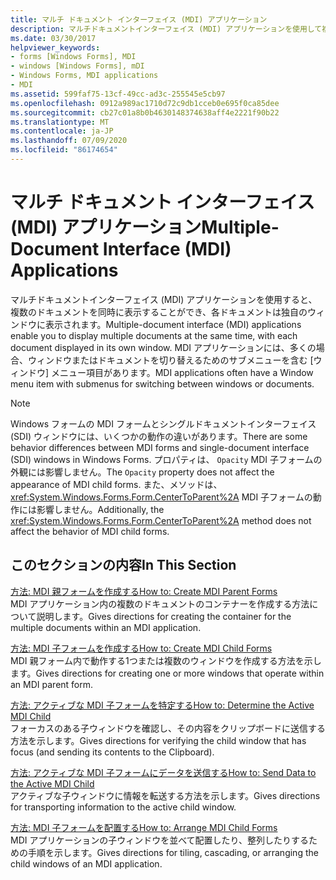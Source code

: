 ```yaml
---
title: マルチ ドキュメント インターフェイス (MDI) アプリケーション
description: マルチドキュメントインターフェイス (MDI) アプリケーションを使用して複数のドキュメントを同時に表示する Windows フォーム方法について説明します。各ドキュメントは、それぞれのウィンドウに表示されます。
ms.date: 03/30/2017
helpviewer_keywords:
- forms [Windows Forms], MDI
- windows [Windows Forms], mDI
- Windows Forms, MDI applications
- MDI
ms.assetid: 599faf75-13cf-49cc-ad3c-255545e5cb97
ms.openlocfilehash: 0912a989ac1710d72c9db1cceb0e695f0ca85dee
ms.sourcegitcommit: cb27c01a8b0b4630148374638aff4e2221f90b22
ms.translationtype: MT
ms.contentlocale: ja-JP
ms.lasthandoff: 07/09/2020
ms.locfileid: "86174654"
---
```

# <a name="multiple-document-interface-mdi-applications"></a><span data-ttu-id="0c268-103">マルチ ドキュメント インターフェイス (MDI) アプリケーション</span><span class="sxs-lookup"><span data-stu-id="0c268-103">Multiple-Document Interface (MDI) Applications</span></span>
<span data-ttu-id="0c268-104">マルチドキュメントインターフェイス (MDI) アプリケーションを使用すると、複数のドキュメントを同時に表示することができ、各ドキュメントは独自のウィンドウに表示されます。</span><span class="sxs-lookup"><span data-stu-id="0c268-104">Multiple-document interface (MDI) applications enable you to display multiple documents at the same time, with each document displayed in its own window.</span></span> <span data-ttu-id="0c268-105">MDI アプリケーションには、多くの場合、ウィンドウまたはドキュメントを切り替えるためのサブメニューを含む [ウィンドウ] メニュー項目があります。</span><span class="sxs-lookup"><span data-stu-id="0c268-105">MDI applications often have a Window menu item with submenus for switching between windows or documents.</span></span>  
  
> [!NOTE]
> <span data-ttu-id="0c268-106">Windows フォームの MDI フォームとシングルドキュメントインターフェイス (SDI) ウィンドウには、いくつかの動作の違いがあります。</span><span class="sxs-lookup"><span data-stu-id="0c268-106">There are some behavior differences between MDI forms and single-document interface (SDI) windows in Windows Forms.</span></span> <span data-ttu-id="0c268-107">プロパティは、 `Opacity` MDI 子フォームの外観には影響しません。</span><span class="sxs-lookup"><span data-stu-id="0c268-107">The `Opacity` property does not affect the appearance of MDI child forms.</span></span> <span data-ttu-id="0c268-108">また、メソッドは、 <xref:System.Windows.Forms.Form.CenterToParent%2A> MDI 子フォームの動作には影響しません。</span><span class="sxs-lookup"><span data-stu-id="0c268-108">Additionally, the <xref:System.Windows.Forms.Form.CenterToParent%2A> method does not affect the behavior of MDI child forms.</span></span>  
  
## <a name="in-this-section"></a><span data-ttu-id="0c268-109">このセクションの内容</span><span class="sxs-lookup"><span data-stu-id="0c268-109">In This Section</span></span>  
 [<span data-ttu-id="0c268-110">方法: MDI 親フォームを作成する</span><span class="sxs-lookup"><span data-stu-id="0c268-110">How to: Create MDI Parent Forms</span></span>](how-to-create-mdi-parent-forms.md)  
 <span data-ttu-id="0c268-111">MDI アプリケーション内の複数のドキュメントのコンテナーを作成する方法について説明します。</span><span class="sxs-lookup"><span data-stu-id="0c268-111">Gives directions for creating the container for the multiple documents within an MDI application.</span></span>  
  
 [<span data-ttu-id="0c268-112">方法: MDI 子フォームを作成する</span><span class="sxs-lookup"><span data-stu-id="0c268-112">How to: Create MDI Child Forms</span></span>](how-to-create-mdi-child-forms.md)  
 <span data-ttu-id="0c268-113">MDI 親フォーム内で動作する1つまたは複数のウィンドウを作成する方法を示します。</span><span class="sxs-lookup"><span data-stu-id="0c268-113">Gives directions for creating one or more windows that operate within an MDI parent form.</span></span>  
  
 [<span data-ttu-id="0c268-114">方法: アクティブな MDI 子フォームを特定する</span><span class="sxs-lookup"><span data-stu-id="0c268-114">How to: Determine the Active MDI Child</span></span>](how-to-determine-the-active-mdi-child.md)  
 <span data-ttu-id="0c268-115">フォーカスのある子ウィンドウを確認し、その内容をクリップボードに送信する方法を示します。</span><span class="sxs-lookup"><span data-stu-id="0c268-115">Gives directions for verifying the child window that has focus (and sending its contents to the Clipboard).</span></span>  
  
 [<span data-ttu-id="0c268-116">方法: アクティブな MDI 子フォームにデータを送信する</span><span class="sxs-lookup"><span data-stu-id="0c268-116">How to: Send Data to the Active MDI Child</span></span>](how-to-send-data-to-the-active-mdi-child.md)  
 <span data-ttu-id="0c268-117">アクティブな子ウィンドウに情報を転送する方法を示します。</span><span class="sxs-lookup"><span data-stu-id="0c268-117">Gives directions for transporting information to the active child window.</span></span>  
  
 [<span data-ttu-id="0c268-118">方法: MDI 子フォームを配置する</span><span class="sxs-lookup"><span data-stu-id="0c268-118">How to: Arrange MDI Child Forms</span></span>](how-to-arrange-mdi-child-forms.md)  
 <span data-ttu-id="0c268-119">MDI アプリケーションの子ウィンドウを並べて配置したり、整列したりするための手順を示します。</span><span class="sxs-lookup"><span data-stu-id="0c268-119">Gives directions for tiling, cascading, or arranging the child windows of an MDI application.</span></span>

